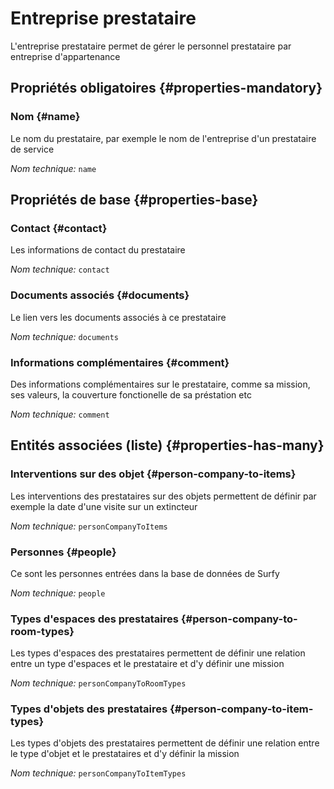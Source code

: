 # Entreprise prestataire
<!--- THIS FILE IS GENERATED PLEASE DO NOT EDIT IT DIRECTLY --->

L'entreprise prestataire permet de gérer le personnel prestataire par entreprise d'appartenance

<OH code="personCompany"/>




## Propriétés obligatoires {#properties-mandatory}
    
### Nom {#name}

Le nom du prestataire, par exemple le nom de l'entreprise d'un prestataire de service

*Nom technique:* ```name```
<PH code="personCompany:name"/>

    


## Propriétés de base {#properties-base}
    
### Contact {#contact}

Les informations de contact du prestataire

*Nom technique:* ```contact```
<PH code="personCompany:contact"/>

### Documents associés {#documents}

Le lien vers les documents associés à ce prestataire

*Nom technique:* ```documents```
<PH code="personCompany:documents"/>

### Informations complémentaires {#comment}

Des informations complémentaires sur le prestataire, comme sa mission, ses valeurs, la couverture fonctionelle de sa préstation etc

*Nom technique:* ```comment```
<PH code="personCompany:comment"/>

    



## Entités associées (liste) {#properties-has-many}

### Interventions sur des objet {#person-company-to-items}

Les interventions des prestataires sur des objets permettent de définir par exemple la date d'une visite sur un extincteur

*Nom technique:* ```personCompanyToItems```
<PH code="personCompany:personCompanyToItems"/>

### Personnes {#people}

Ce sont les personnes entrées dans la base de données de Surfy

*Nom technique:* ```people```
<PH code="personCompany:people"/>

### Types d'espaces des prestataires {#person-company-to-room-types}

Les types d'espaces des prestataires permettent de définir une relation entre un type d'espaces et le prestataire et d'y définir une mission

*Nom technique:* ```personCompanyToRoomTypes```
<PH code="personCompany:personCompanyToRoomTypes"/>

### Types d'objets des prestataires {#person-company-to-item-types}

Les types d'objets des prestataires permettent de définir une relation entre le type d'objet et le prestataires et d'y définir la mission

*Nom technique:* ```personCompanyToItemTypes```
<PH code="personCompany:personCompanyToItemTypes"/>




